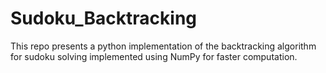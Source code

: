 # Sudoku_Backtracking
This repo presents a python implementation of the backtracking algorithm for sudoku solving implemented using NumPy for faster computation.
